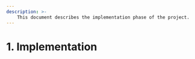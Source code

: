 ```yaml
---
description: >-
    This document describes the implementation phase of the project.
---
```


# 1. Implementation
